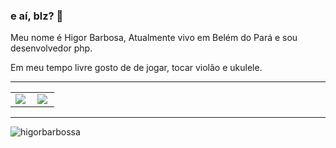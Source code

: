 ### e aí, blz? 👋

Meu nome é Higor Barbosa, Atualmente vivo em Belém do Pará e sou desenvolvedor php.

Em meu tempo livre gosto de de jogar, tocar violão e ukulele.

<p><hr></p>

<center>
<table cellspacing="0" cellpadding="0" >
    <tr width="100%">
        <td width="50%"><img align="left" src="https://github-readme-stats.vercel.app/api/top-langs/?username=higorbarbossa&hide=html&layout=compact&theme=buefy" /></td>
        <td width="50%"><img align="left" src="https://github-readme-stats.vercel.app/api?username=higorbarbossa&theme=buefy"/></td>
    </tr>   
</table>
</center>   

<p><hr></p>
<p>
    <img src="https://komarev.com/ghpvc/?username=higorbarbossa" alt="higorbarbossa" />
</p>


